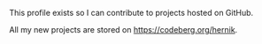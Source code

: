This profile exists so I can contribute to projects hosted on GitHub.

All my new projects are stored on <a href="https://codeberg.org/hernik">https://codeberg.org/hernik</a>.
